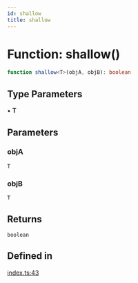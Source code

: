 ```yaml
---
id: shallow
title: shallow
---
```


# Function: shallow()

```ts
function shallow<T>(objA, objB): boolean
```

## Type Parameters

• **T**

## Parameters

### objA

`T`

### objB

`T`

## Returns

`boolean`

## Defined in

[index.ts:43](https://github.com/TanStack/store/blob/main/packages/vue-store/src/index.ts#L43)
